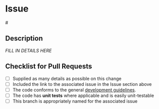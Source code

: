 # Issue

#<Issue number>

## Description

_FILL IN DETAILS HERE_

## Checklist for Pull Requests

- [ ] Supplied as many details as possible on this change
- [ ] Included the link to the associated issue in the Issue section above
- [ ] The code conforms to the general [development guidelines](https://github.com/SAP/guided-answers-extension/blob/main/docs/developer-guide.md).
- [ ] The code has **unit tests** where applicable and is easily unit-testable
- [ ] This branch is appropriately named for the associated issue
